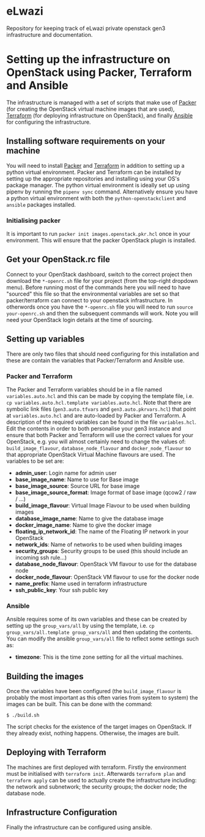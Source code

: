 # eLwazi
Repository for keeping track of eLwazi private openstack gen3 infrastructure and
documentation.

# Setting up the infrastructure on OpenStack using Packer, Terraform and Ansible
The infrastructure is managed with a set of scripts that make use of
[Packer](https://www.packer.io/) (for creating the OpenStack virtual machine images
that are used), [Terraform](https://www.terraform.io/) (for deploying  infrastructure
on OpenStack), and finally [Ansible](https://www.ansible.com/) for configuring the
infrastructure.

## Installing software requirements on your machine
You will need to install [Packer](https://learn.hashicorp.com/tutorials/packer/get-started-install-cli)
and [Terraform](https://learn.hashicorp.com/tutorials/terraform/install-cli) in
addition to setting up a python virtual environment. Packer and Terraform can be
installed by setting up the appropriate repositories and installing using your OS's
package manager. The python virtual environment is ideally set up using pipenv by
running the `pipenv sync` command. Alternatively ensure you have a python virtual
environment with both the `python-openstackclient` and `ansible` packages installed.

### Initialising packer
It is important to run `packer init images.openstack.pkr.hcl` once in your environment. This
will ensure that the packer OpenStack plugin is installed.

## Get your OpenStack.rc file
Connect to your OpenStack dashboard, switch to the correct project then download the
`*-openrc.sh` file for your project (from the top-right dropdown menu). Before running most
of the commands here you will need to have "sourced" this file so that the environmental
variables are set so that packer/terraform can connect to your openstack infrastructure.
In otherwords once you have the `*-openrc.sh` file you will need to run
`source your-openrc.sh` and then the subsequent commands will work. Note you will need
your OpenStack login details at the time of sourcing.

## Setting up variables
There are only two files that should need configuring for this installation and these are
contain the variables that Packer/Terraform and Ansible use.

### Packer and Terraform
The Packer and Terraform variables should be in a file named `variables.auto.hcl` and this
can be made by copying the template file, i.e. `cp variables.auto.hcl.template variables.auto.hcl`.
Note that there are symbolic link files (`gen3.auto.tfvars` and
`gen3.auto.pkrvars.hcl`) that point at `variables.auto.hcl` and are auto-loaded by Packer
and Terraform. A description of the required variables can be found in the file `variables.hcl`.
Edit the contents in order to both personalise your gen3 instance and ensure that both
Packer and Terraform will use the correct values for your OpenStack, e.g. you will almost
certainly need to change the values of: `build_image_flavour`, `database_node_flavour` and
`docker_node_flavour` so that appropriate OpenStack Virtual Machine flavours are used.
The variables to be set are:
* **admin_user**: Login name for admin user
* **base_image_name**: Name to use for Base image
* **base_image_source**: Source URL for base image
* **base_image_source_format**: Image format of base image (qcow2 / raw / …)
* **build_image_flavour**: Virtual Image Flavour to be used when building images
* **database_image_name**: Name to give the database image
* **docker_image_name**: Name to give the docker image
* **floating_ip_network_id**: The name of the Floating IP network in your OpenStack
* **network_ids**: Name of networks to be used when building images
* **security_groups**: Security groups to be used (this should include an incoming ssh rule…)
* **database_node_flavour**: OpenStack VM flavour to use for the database node
* **docker_node_flavour**: OpenStack VM flavour to use for the docker node
* **name_prefix**: Name used in terraform infrastructure
* **ssh_public_key**: Your ssh public key



### Ansible
Ansible requires some of its own variables and these can be created by setting up the
`group_vars/all` by using the template, i.e. `cp group_vars/all.template group_vars/all`
and then updating the contents.
You can modify the ansible `group_vars/all` file to reflect some settings such as:
* **timezone**: This is the time zone setting for all the virtual machines.

## Building the images
Once the variables have been configured (the `build_image_flavour` is probably the most
important as this often varies from system to system) the images can be built. This
can be done with the command:
```shell
$ ./build.sh
```
The script checks for the existence of the target images on OpenStack. If they already
exist, nothing happens. Otherwise, the images are built.

## Deploying with Terraform
The machines are first deployed with terraform. Firstly the environment must be
initialised with `terraform init`. Afterwards `terraform plan` and `terraform apply`
can be used to actually create the infrastructure including: the network and subnetwork;
the security groups; the docker node; the database node.

## Infrastructure Configuration
Finally the infrastructure can be configured using ansible.


